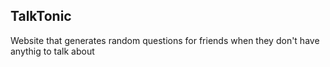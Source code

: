 ## TalkTonic

Website that generates random questions for friends when they don't have anythig to talk about
